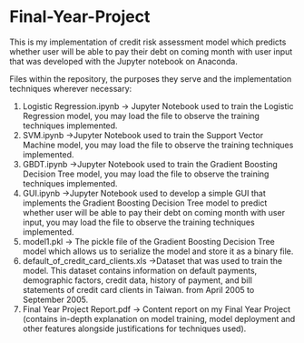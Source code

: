 # Final-Year-Project
This is my implementation of credit risk assessment model which predicts whether user will be able to pay their debt on coming month with user input that was developed with the Jupyter notebook on Anaconda.

Files within the repository, the purposes they serve and the implementation techniques wherever necessary:

1. Logistic Regression.ipynb -> Jupyter Notebook used to train the Logistic Regression model, you may load the file to observe the training techniques implemented.
2. SVM.ipynb ->Jupyter Notebook used to train the Support Vector Machine model, you may load the file to observe the training techniques implemented.
3. GBDT.ipynb ->Jupyter Notebook used to train the Gradient Boosting Decision Tree model, you may load the file to observe the training techniques implemented.
4. GUI.ipynb ->Jupyter Notebook used to develop a simple GUI that implements the Gradient Boosting Decision Tree model to predict whether user will be able to pay their debt on coming month with user input, you may load the file to observe the training techniques implemented.
5. model1.pkl -> The pickle file of the Gradient Boosting Decision Tree model which allows us to serialize the model and store it as a binary file.
6. default_of_credit_card_clients.xls ->Dataset that was used to train the model. This dataset contains information on default payments, demographic factors, credit data, history of payment, and bill statements of credit card clients in Taiwan. 
from April 2005 to September 2005.
7. Final Year Project Report.pdf -> Content report on my Final Year Project (contains in-depth explanation on model training, model deployment and other features alongside justifications for techniques used).

